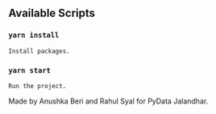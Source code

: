 ## Available Scripts

### `yarn install`

    Install packages.

### `yarn start`

    Run the project.

Made by Anushka Beri and Rahul Syal for PyData Jalandhar.
